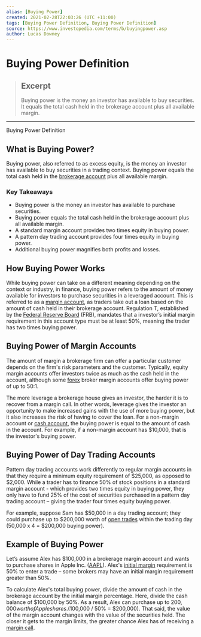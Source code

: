 ```yaml
---
alias: [Buying Power]
created: 2021-02-28T22:03:26 (UTC +11:00)
tags: [Buying Power Definition, Buying Power Definition]
source: https://www.investopedia.com/terms/b/buyingpower.asp
author: Lucas Downey
---
```


# Buying Power Definition

> ## Excerpt
> Buying power is the money an investor has available to buy securities. It equals the total cash held in the brokerage account plus all available margin.

---

Buying Power Definition
## What is Buying Power?

Buying power, also referred to as excess equity, is the money an investor has available to buy securities in a trading context. Buying power equals the total cash held in the [brokerage account](https://www.investopedia.com/terms/b/brokerageaccount.asp) plus all available margin.

### Key Takeaways

-   Buying power is the money an investor has available to purchase securities.
-   Buying power equals the total cash held in the brokerage account plus all available margin.
-   A standard margin account provides two times equity in buying power.
-   A pattern day trading account provides four times equity in buying power.
-   Additional buying power magnifies both profits and losses.

## How Buying Power Works

While buying power can take on a different meaning depending on the context or industry, in finance, buying power refers to the amount of money available for investors to purchase securities in a leveraged account. This is referred to as a [margin account](https://www.investopedia.com/terms/m/marginaccount.asp), as traders take out a loan based on the amount of cash held in their brokerage account. Regulation T, established by the [Federal Reserve Board](https://www.investopedia.com/terms/f/frb.asp) (FRB), mandates that a investor’s initial margin requirement in this account type must be at least 50%, meaning the trader has two times buying power.

## Buying Power of Margin Accounts

The amount of margin a brokerage firm can offer a particular customer depends on the firm's risk parameters and the customer. Typically, equity margin accounts offer investors twice as much as the cash held in the account, although some [forex](https://www.investopedia.com/terms/f/forex.asp) broker margin accounts offer buying power of up to 50:1.

The more leverage a brokerage house gives an investor, the harder it is to recover from a margin call. In other words, leverage gives the investor an opportunity to make increased gains with the use of more buying power, but it also increases the risk of having to cover the loan. For a non-margin account or [cash account](https://www.investopedia.com/ask/answers/100314/whats-difference-between-cash-account-and-margin-account.asp), the buying power is equal to the amount of cash in the account. For example, if a non-margin account has $10,000, that is the investor's buying power.

## Buying Power of Day Trading Accounts

Pattern day trading accounts work differently to regular margin accounts in that they require a minimum equity requirement of $25,000, as opposed to $2,000. While a trader has to finance 50% of stock positions in a standard margin account - which provides two times equity in buying power, they only have to fund 25% of the cost of securities purchased in a pattern day trading account – giving the trader four times equity buying power.

For example, suppose Sam has $50,000 in a day trading account; they could purchase up to $200,000 worth of [open trades](https://www.investopedia.com/terms/o/open-position.asp) within the trading day (50,000 x 4 = $200,000 buying power).

## Example of Buying Power

Let’s assume Alex has $100,000 in a brokerage margin account and wants to purchase shares in Apple Inc. ([AAPL](https://www.investopedia.com/markets/quote?tvwidgetsymbol=aapl)). Alex's [initial margin](https://www.investopedia.com/terms/i/initialmargin.asp) requirement is 50% to enter a trade – some brokers may have an initial margin requirement greater than 50%.

To calculate Alex's total buying power, divide the amount of cash in the brokerage account by the initial margin percentage. Here, divide the cash balance of $100,000 by 50%. As a result, Alex can purchase up to $200,000 worth of Apple shares. ($100,000 / 50% = $200,000). That said, the value of the margin account changes with the value of the securities held. The closer it gets to the margin limits, the greater chance Alex has of receiving a [margin call](https://www.investopedia.com/terms/m/margincall.asp).
